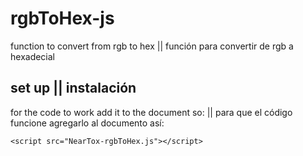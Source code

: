 rgbToHex-js
===========

function to convert from rgb to hex || función para convertir de rgb a hexadecial

set up || instalación
----------------------

for the code to work add it to the document so: || para que el código funcione agregarlo al documento así:

```<script src="NearTox-rgbToHex.js"></script>```
